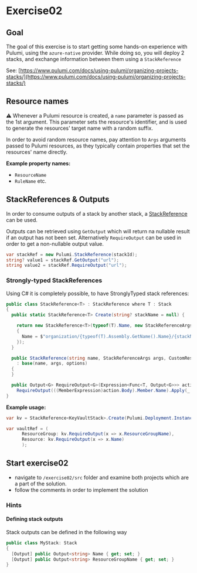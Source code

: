 # Exercise02

## Goal

The goal of this exercise is to start getting some hands-on experience with Pulumi, using the `azure-native` provider. While doing so, you will deploy 2 stacks, and exchange information between them using a `StackReference`

See: [https://www.pulumi.com/docs/using-pulumi/organizing-projects-stacks/](https://www.pulumi.com/docs/using-pulumi/organizing-projects-stacks/)

## Resource names

:warning: Whenever a Pulumi resource is created, a `name` parameter is passed as the 1st argument. This parameter sets the resource's identifier, and is used to generate the resources' target name with a random suffix.

In order to avoid random resource names, pay attention to `Args` arguments passed to Pulumi resources, as they typically contain properties that set the resources' name directly.

**Example property names:**
- `ResourceName`
- `RuleName`
etc.

## StackReferences & Outputs

In order to consume outputs of a stack by another stack, a [StackReference](https://www.pulumi.com/docs/reference/pkg/dotnet/Pulumi/Pulumi.StackReference.html) can be used.

Outputs can be retrieved using `GetOutput` which will return na nullable result if an output has not been set. Alternatively `RequireOutput` can be used in order to get a non-nullable output value.

```csharp
var stackRef = new Pulumi.StackReference(stackId);
string? value1 = stackRef.GetOutput("url");
string value2 = stackRef.RequireOutput("url");
```

### Strongly-typed StackReferences

Using C# it is completely possible, to have StronglyTyped stack references:

```csharp
public class StackReference<T> : StackReference where T : Stack
{
  public static StackReference<T> Create(string? stackName = null) {

    return new StackReference<T>(typeof(T).Name, new StackReferenceArgs
    {
      Name = $"organization/{typeof(T).Assembly.GetName().Name}/{stackName}"
    });
  }

  public StackReference(string name, StackReferenceArgs args, CustomResourceOptions? options = null)
    : base(name, args, options)
  {
  }

  public Output<G> RequireOutput<G>(Expression<Func<T, Output<G>>> action) =>
    RequireOutput(((MemberExpression)action.Body).Member.Name).Apply(_ => (G)_);
}
```

**Example usage:**

```csharp
var kv = StackReference<KeyVaultStack>.Create(Pulumi.Deployment.Instance.StackName);

var vaultRef = (
      ResourceGroup: kv.RequireOutput(x => x.ResourceGroupName),
      Resource: kv.RequireOutput(x => x.Name)
      );
```

## Start exercise02

- navigate to `/exercise02/src` folder and examine both projects which are a part of the solution.
- follow the comments in order to implement the solution

###  Hints

#### Defining stack outputs

Stack outputs can be defined in the following way

```csharp
public class MyStack: Stack
{
  [Output] public Output<string> Name { get; set; }
  [Output] public Output<string> ResourceGroupName { get; set; }
}
```